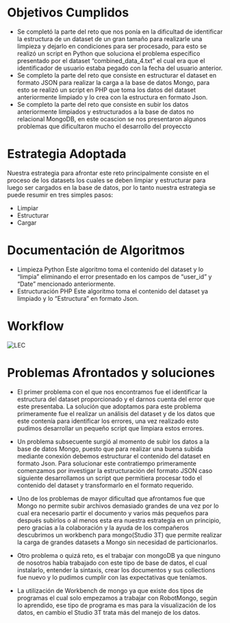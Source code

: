 #   Objetivos Cumplidos

*   Se completó la parte del reto que nos ponía en la dificultad de identificar la estructura de un dataset de un gran tamaño para realizarle una limpieza y dejarlo en condiciones para ser procesado, para esto se realizó un script en Python que soluciona el problema específico presentado por el dataset “combined_data_4.txt” el cual era que el identificador de usuario estaba pegado con la fecha del usuario anterior.
*   Se completo la parte del reto que consiste en estructurar el dataset en formato JSON para realizar la carga a la base de datos Mongo, para esto se realizó un script en PHP que toma los datos del dataset anteriormente limpiado y lo crea con la estructura en formato Json.
*   Se completo la parte del reto que consiste en subir los datos anteriormente limpiados y estructurados a la base de datos no relacional MongoDB, en este ocascion se nos presentaron algunos problemas que dificultaron mucho el desarrollo del proyeccto


#   Estrategia Adoptada

Nuestra estrategia para afrontar este reto principalmente consiste en el proceso de los datasets los cuales se deben limpiar y estructurar para luego ser cargados en la base de datos, por lo tanto nuestra estrategia se puede resumir en tres simples pasos:
* Limpiar
* Estructurar
* Cargar

#   Documentación de Algoritmos

*   Limpieza Python
    Este algoritmo toma el contenido del dataset y lo “limpia” eliminando el error presentado en los campos de  “user_id” y “Date” mencionado anteriormente. 
*   Estructuración PHP
    Este algoritmo toma el contenido del dataset ya limpiado y lo “Estructura” en formato Json.


#   Workflow

![LEC](https://image.ibb.co/dBcBBc/Captura.png)


#   Problemas Afrontados y soluciones

*   El primer problema con el que nos encontramos fue el identificar la estructura del dataset proporcionado y el darnos cuenta del error que este presentaba. La solución que adoptamos para este problema primeramente fue el realizar un análisis del dataset y de los datos que este contenía para identificar los errores, una vez realizado esto pudimos desarrollar un pequeño script que limpiara estos errores.

*   Un problema subsecuente surgió al momento de subir los datos a la base de datos Mongo, puesto que para realizar una buena subida mediante conexión debemos estructurar el contenido del dataset en formato Json. Para solucionar este contratiempo primeramente comenzamos por investigar la estructuración del formato JSON caso siguiente desarrollamos un script que permitiera procesar todo el contenido del dataset y transformarlo en el formato requerido.

*   Uno de los problemas de mayor dificultad que afrontamos fue que Mongo no permite subir archivos demasiado grandes de una vez por lo cual era necesario partir el documento y varios más pequeños para después subirlos o al menos esta era nuestra estrategia en un principio, pero gracias a la colaboración y la ayuda de los compañeros descubrimos un workbench para mongo(Studio 3T) que permite realizar la carga de grandes datasets a Mongo sin necesidad de particionarlos.

*   Otro problema o quizá reto, es el trabajar con mongoDB ya que ninguno de nosotros había trabajado con este tipo de base de datos, el cual instalarlo, entender la sintaxis, crear los documentos y sus collections fue nuevo y lo pudimos cumplir con las expectativas que teníamos.

*   La utilización de Workbench de mongo ya que existe dos tipos de programas el cual solo empezamos a trabajar con RobotMongo, según lo aprendido, ese tipo de programa es mas para la visualización de los datos, en cambio el Studio 3T trata más del manejo de los datos.


